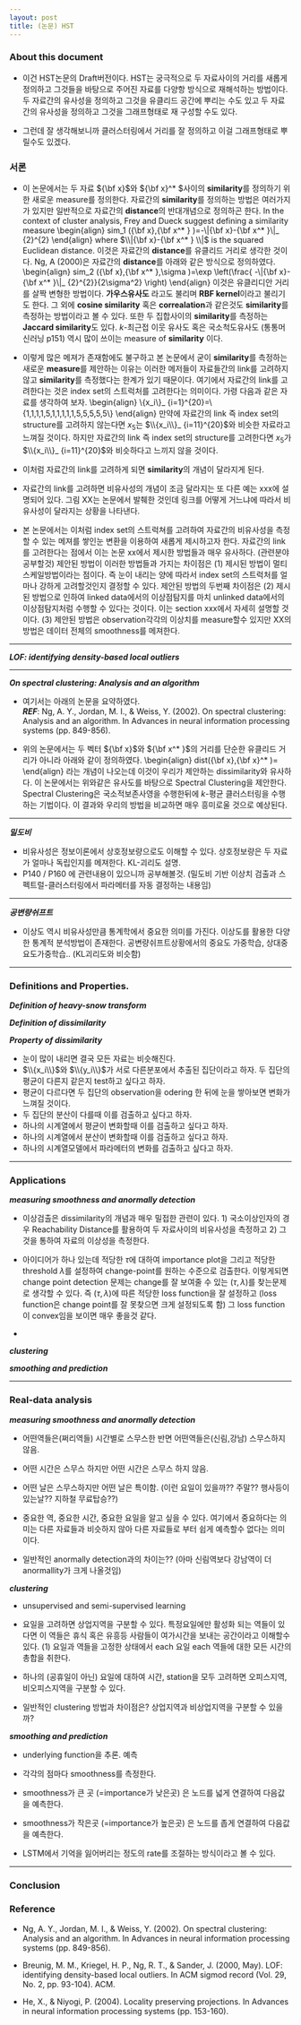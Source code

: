 ```yaml
---
layout: post
title: (논문) HST
---
```

### About this document 
- 이건 HST논문의 Draft버전이다. HST는 궁극적으로 두 자료사이의 거리를 새롭게 정의하고 그것들을 바탕으로 주어진 자료를 다양항 방식으로 재해석하는 방법이다. 두 자료간의 유사성을 정의하고 그것을 유클리드 공간에 뿌리는 수도 있고 두 자료간의 유사성을 정의하고 그것을 그래프형태로 재 구성할 수도 있다. 

- 그런데 잘 생각해보니까 클러스터링에서 거리를 잘 정의하고 이걸 그래프형태로 뿌릴수도 있겠다. 

### 서론 
- 이 논문에서는 두 자료 ${\bf x}$와 ${\bf x}^* $사이의 **similarity**를 정의하기 위한 새로운 measure를 정의한다. 자료간의 **similarity**를 정의하는 방법은 여러가지가 있지만 일반적으로 자료간의 **distance**의 반대개념으로 정의하곤 한다. In the context of cluster analysis, Frey and Dueck suggest defining a similarity measure 
\begin{align}
sim_1 ({\bf x},{\bf x^* } )=-\\|{\bf x}-{\bf x^* }\\|_ {2}^{2}
\end{align}
where $\\|{\bf x}-{\bf x^* } \\|$ is the squared Euclidean distance. 이것은 자료간의 **distance**를 유클리드 거리로 생각한 것이다. Ng, A (2000)은 자료간의 **distance**를 아래와 같은 방식으로 정의하였다. 
\begin{align}
sim_2 ({\bf x},{\bf x^* },\sigma )=\exp \left(\frac{ -\\|{\bf x}-{\bf x^* }\\|_ {2}^{2}}{2\sigma^2} \right) 
\end{align}
이것은 유클리디안 거리를 살짝 변형한 방법이다. **가우스유사도** 라고도 불리며 **RBF kernel**이라고 불리기도 한다. 그 외에 **cosine similarity** 혹은 **correalation**과 같은것도 **similarity**를 측정하는 방법이라고 볼 수 있다. 또한 두 집합사이의 **similarity**를 측정하는 **Jaccard similarity**도 있다. $k$-최근접 이웃 유사도 혹은 국소척도유사도 (통통머신러닝 p151) 역시 많이 쓰이는 measure of **similarity** 이다. 

- 이렇게 많은 메져가 존재함에도 불구하고 본 논문에서 굳이 **similarity**를 측정하는 새로운 **measure**를 제안하는 이유는 이러한 메저들이 자료들간의 link를 고려하지 않고 **similarity**를 측정했다는 한계가 있기 때문이다. 여기에서 자료간의 link를 고려한다는 것은 index set의 스트럭처를 고려한다는 의미이다. 가령 다음과 같은 자료를 생각하여 보자. 
\begin{align}
\\{x_i\\}_ {i=1}^{20}=\\{1,1,1,1,5,1,1,1,1,1,5,5,5,5,5\\}
\end{align}
만약에 자료간의 link 즉 index set의 structure를 고려하지 않는다면 $x_5$는 $\\{x_i\\}_ {i=11}^{20}$와 비슷한 자료라고 느껴질 것이다. 하지만 자료간의 link 즉 index set의 structure를 고려한다면 $x_5$가 $\\{x_i\\}_ {i=11}^{20}$와 비슷하다고 느끼지 않을 것이다. 


- 이처럼 자료간의 link를 고려하게 되면 **similarity**의 개념이 달라지게 된다. 

- 자료간의 link를 고려하면 비유사성의 개념이 조금 달라지는 또 다른 예는 xxx에 설명되어 있다. 그림 XX는 논문에서 발췌한 것인데 링크를 어떻게 거느냐에 따라서 비유사성이 달라지는 상황을 나타낸다. 

- 본 논문에서는 이처럼 index set의 스트럭쳐를 고려하여 자료간의 비유사성을 측정할 수 있는 메져를 쌓인눈 변환을 이용하여 새롭게 제시하고자 한다. 자료간의 link를 고려한다는 점에서 이는 논문 xx에서 제시한 방법들과 매우 유사하다. (관련분야 공부할것) 제안된 방법이 이러한 방법들과 가지는 차이점은 (1) 제시된 방법이 멀티스케일방법이라는 점이다. 즉 눈이 내리는 양에 따라서 index set의 스트럭처를 얼마나 강하게 고려할것인지 결정할 수 있다. 제안된 방법의 두번째 차이점은 (2) 제시된 방법으로 인하여 linked data에서의 이상점탐지를 마치 unlinked data에서의 이상점탐지처럼 수행할 수 있다는 것이다. 이는 section xxx에서 자세히 설명할 것이다. (3) 제안된 방법은 observation각각의 이상치를 measure할수 있지만 XX의 방법은 데이터 전체의 smoothness를 메져한다. 


---
***LOF: identifying density-based local outliers***

--- 
***On spectral clustering: Analysis and an algorithm***
- 여기서는 아래의 논문을 요약하였다. <br/>
***REF***: Ng, A. Y., Jordan, M. I., & Weiss, Y. (2002). On spectral clustering: Analysis and an algorithm. In Advances in neural information processing systems (pp. 849-856).

- 위의 논문에서는 두 벡터 ${\bf x}$와 ${\bf x^* }$의 거리를 단순한 유클리드 거리가 아니라 아래와 같이 정의하였다. 
\begin{align}
dist({\bf x},{\bf x}^* )= 
\end{align}
라는 개념이 나오는데 이것이 우리가 제안하는 dissimilarity와 유사하다. 이 논문에서는 위와같은 유사도를 바탕으로 Spectral Clustering을 제안한다. Spectral Clustering은 국소적보존사영을 수행한뒤에 $k$-평균 클러스터링을 수행하는 기법이다. 이 결과와 우리의 방법을 비교하면 매우 흥미로울 것으로 예상된다. 

--- 
***밀도비***
- 비유사성은 정보이론에서 상호정보량으로도 이해할 수 있다. 상호정보량은 두 자료가 얼마나 독립인지를 메져한다. KL-괴리도 설명.  
- P140 / P160 에 관련내용이 있으니까 공부해볼것. (밀도비 기반 이상치 검출과 스펙트럴-클러스터링에서 파라메터를 자동 결정하는 내용임) 

--- 
***공변량쉬프트*** 
- 이상도 역시 비유사성만큼 통계학에서 중요한 의미를 가진다. 이상도를 활용한 다양한 통계적 분석방법이 존재한다. 공변량쉬프트상황에서의 중요도 가중학습, 상대중요도가중학습.. (KL괴리도와 비슷함) 

--- 
### Definitions and Properties. 
***Definition of heavy-snow transform***  

***Definition of dissimilarity***  

***Property of dissimilarity*** 
- 눈이 많이 내리면 결국 모든 자료는 비슷해진다. 
- $\\{x_i\\}$와 $\\{y_i\\}$가 서로 다른분포에서 추출된 집단이라고 하자. 두 집단의 평균이 다른지 같은지 test하고 싶다고 하자. 
- 평균이 다르다면 두 집단의 observation을 odering 한 뒤에 눈을 쌓아보면 변화가 느껴질 것이다. 
- 두 집단의 분산이 다를때 이를 검출하고 싶다고 하자. 
- 하나의 시계열에서 평균이 변화할때 이를 검출하고 싶다고 하자. 
- 하나의 시계열에서 분산이 변화할때 이를 검출하고 싶다고 하자. 
- 하나의 시계열모델에서 파라메터의 변화를 검출하고 싶다고 하자. 


---

### Applications 

***measuring smoothness and anormally detection***
- 이상검출은 dissimilarity의 개념과 매우 밀접한 관련이 있다. 1) 국소이상인자의 경우 Reachability Distance를 활용하여 두 자료사이의 비유사성을 측정하고 2) 그것을 통하여 자료의 이상성을 측정한다. 
- 아이디어가 하나 있는데 적당한 $\tau$에 대하여 importance plot을 그리고 적당한 threshold $\lambda$를 설정하여 change-point를 원하는 수준으로 검출한다. 이렇게되면 change point detection 문제는 change를 잘 보여줄 수 있는 $(\tau, \lambda)$를 찾는문제로 생각할 수 있다. 즉 $(\tau,\lambda)$에 따른 적당한 loss function을 잘 설정하고 (loss function은 change point를 잘 못찾으면 크게 설정되도록 함) 그 loss function이 convex임을 보이면 매우 좋을것 같다. 

- 

***clustering***

***smoothing and prediction***

---

### Real-data analysis 

***measuring smoothness and anormally detection***

- 어떤역들은(쩌리역들) 시간별로 스무스한 반면 어떤역들은(신림,강남) 스무스하지 않음.

- 어떤 시간은 스무스 하지만 어떤 시간은 스무스 하지 않음. 

- 어떤 날은 스무스하지만 어떤 날은 특이함. (이런 요일이 있을까?? 주말?? 행사등이 있는날?? 지하철 무료탑승??) 

- 중요한 역, 중요한 시간, 중요한 요일을 알고 싶을 수 있다. 여기에서 중요하다는 의미는 다른 자료들과 비슷하지 않아 다른 자료들로 부터 쉽게 예측할수 없다는 의미이다.  

- 일반적인 anormally detection과의 차이는?? (아마 신림역보다 강남역이 더 anormallity가 크게 나올것임) 

***clustering***
- unsupervised and semi-supervised learning

- 요일을 고려하면 상업지역을 구분할 수 있다. 특정요일에만 활성화 되는 역들이 있다면 이 역들은 휴식 혹은 유흥등 사람들이 여가시간을 보내는 공간이라고 이해할수 있다. (1) 요일과 역들을 고정한 상태에서 each 요일 each 역들에 대한 모든 시간의 총합을 취한다. 

- 하나의 (공휴일이 아닌) 요일에 대하여 시간, station을 모두 고려하면 오피스지역, 비오피스지역을 구분할 수 있다. 



- 일반적인 clustering 방법과 차이점은? 상업지역과 비상업지역을 구분할 수 있을까?  


***smoothing and prediction***
- underlying function을 추론. 예측 

- 각각의 점마다 smoothness를 측정한다. 

- smoothness가 큰 곳 (=importance가 낮은곳) 은 노드를 넓게 연결하여 다음값을 예측한다. 

- smoothness가 작은곳 (=importance가 높은곳) 은 노드를 좁게 연결하여 다음값을 예측한다. 

- LSTM에서 기억을 잃어버리는 정도의 rate를 조절하는 방식이라고 볼 수 있다. 

---
### Conclusion


### Reference
- Ng, A. Y., Jordan, M. I., \& Weiss, Y. (2002). On spectral clustering: Analysis and an algorithm. In Advances in neural information processing systems (pp. 849-856).

- Breunig, M. M., Kriegel, H. P., Ng, R. T., \& Sander, J. (2000, May). LOF: identifying density-based local outliers. In ACM sigmod record (Vol. 29, No. 2, pp. 93-104). ACM.

- He, X., \& Niyogi, P. (2004). Locality preserving projections. In Advances in neural information processing systems (pp. 153-160).

